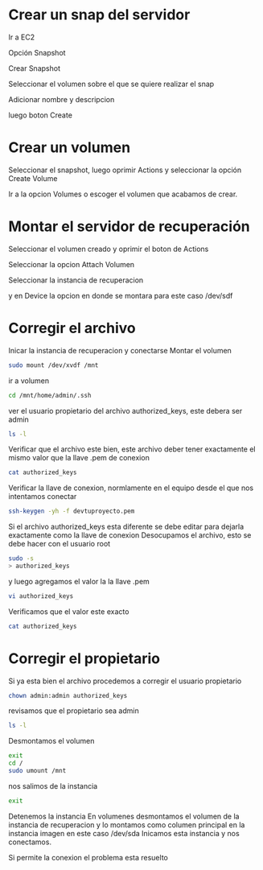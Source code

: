 <!-- TITLE: Correccion De Usuario Y Archivo De Servidor -->
<!-- SUBTITLE: Corrección del propietario del archivo autorization_key y corrección de archivo -->

# Crear un snap del servidor
Ir a EC2

Opción Snapshot

Crear Snapshot

Seleccionar el volumen sobre el que se quiere realizar el snap

Adicionar nombre y descripcion

luego boton Create
# Crear un volumen
Seleccionar el snapshot, luego oprimir Actions y seleccionar la opción Create Volume

Ir a la opcion Volumes o escoger el volumen que acabamos de crear. 

# Montar el servidor de recuperación
Seleccionar el volumen creado y oprimir el boton de Actions

Seleccionar la opcion Attach Volumen 

Seleccionar la instancia de recuperacion

y en Device la opcion en donde se montara para este caso /dev/sdf
# Corregir el archivo
Inicar la instancia de recuperacion y conectarse
Montar el volumen

```sh
sudo mount /dev/xvdf /mnt
```

ir a volumen

```sh
cd /mnt/home/admin/.ssh
```

ver el usuario propietario del archivo authorized_keys, este debera ser admin

```sh
ls -l
```

Verificar que el archivo este bien, este archivo deber tener exactamente el mismo valor que la llave .pem de conexion

```sh
cat authorized_keys
```

Verificar la llave de conexion, normlamente en el equipo desde el que nos intentamos conectar

```sh
ssh-keygen -yh -f devtuproyecto.pem
```

Si el archivo authorized_keys esta diferente se debe editar para dejarla exactamente como la llave de conexion
Desocupamos el archivo, esto se debe hacer con el usuario root

```sh
sudo -s
> authorized_keys
```

y luego agregamos el valor la la llave .pem

```sh
vi authorized_keys
```

Verificamos que el valor este exacto

```sh
cat authorized_keys
```

# Corregir el propietario
Si ya esta bien el archivo procedemos a corregir el usuario propietario

```sh
chown admin:admin authorized_keys
```

revisamos que el propietario sea admin

```sh
ls -l
```

Desmontamos el volumen

```sh
exit
cd /
sudo umount /mnt
```

nos salimos de la instancia

```sh
exit
```

Detenemos la instancia
En volumenes desmontamos el volumen de la instancia de recuperacion 
y lo montamos como columen principal en la instancia imagen en este caso /dev/sda
Inicamos esta instancia y nos conectamos.

Si permite la conexion el problema esta resuelto

